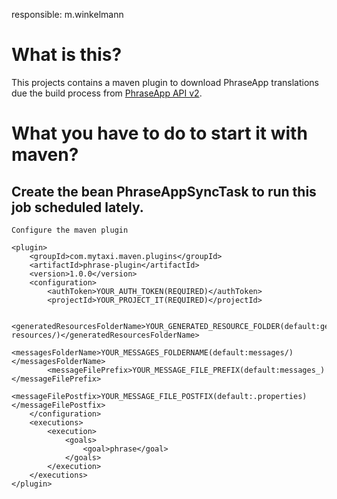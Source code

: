 responsible: m.winkelmann

# What is this?
This projects contains a maven plugin to download PhraseApp translations due the 
build process from [PhraseApp API v2](http://docs.phraseapp.com/api/v2/).

# What you have to do to start it with maven?

## Create the bean PhraseAppSyncTask to run this job scheduled lately.

    Configure the maven plugin
    
    <plugin>
        <groupId>com.mytaxi.maven.plugins</groupId>
        <artifactId>phrase-plugin</artifactId>
        <version>1.0.0</version>
        <configuration>
            <authToken>YOUR_AUTH_TOKEN(REQUIRED)</authToken>
            <projectId>YOUR_PROJECT_IT(REQUIRED)</projectId>
            
            <generatedResourcesFolderName>YOUR_GENERATED_RESOURCE_FOLDER(default:generated-resources/)</generatedResourcesFolderName>
            <messagesFolderName>YOUR_MESSAGES_FOLDERNAME(default:messages/)</messagesFolderName>
            <messageFilePrefix>YOUR_MESSAGE_FILE_PREFIX(default:messages_)</messageFilePrefix>
            <messageFilePostfix>YOUR_MESSAGE_FILE_POSTFIX(default:.properties)</messageFilePostfix> 
        </configuration>
        <executions>
            <execution>
                <goals>
                    <goal>phrase</goal>
                </goals>
            </execution>
        </executions>
    </plugin>